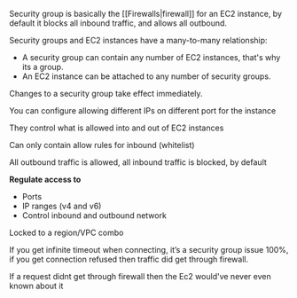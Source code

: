 Security group is basically the [[Firewalls|firewall]] for an EC2 instance, by default it blocks all inbound traffic, and allows all outbound. 

Security groups and EC2 instances have a many-to-many relationship:
- A security group can contain any number of EC2 instances, that's why its a group.
- An EC2 instance can be attached to any number of security groups.

Changes to a security group take effect immediately.

You can configure allowing different IPs on different port for the instance

They control what is allowed into and out of EC2 instances

Can only contain allow rules for inbound (whitelist)

All outbound traffic is allowed, all inbound traffic is blocked, by default

**Regulate access to**
- Ports
- IP ranges (v4 and v6)
- Control inbound and outbound network

Locked to a region/VPC combo

If you get infinite timeout when connecting, it’s a security group issue 100%, if you get connection refused then traffic did get through firewall.

If a request didnt get through firewall then the Ec2 would've never even known about it
